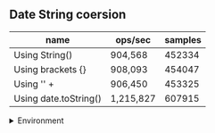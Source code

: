 ## Date String coersion

|name|ops/sec|samples|
|-|-|-|
|Using String()|904,568|452334|
|Using brackets {}|908,093|454047|
|Using '' + |906,450|453325|
|Using date.toString()|1,215,827|607915|


<details>
<summary>Environment</summary>

* __Machine:__ linux x64 | 4 vCPUs | 7.6GB Mem
* __Run:__ Fri Oct 17 2025 16:09:22 GMT+0000 (Coordinated Universal Time)
* __Node:__ `v25.0.0`
</details>

<!--
{"environment":{"platform":"linux","arch":"x64","cpus":4,"totalMemory":7.59783935546875},"benchmarks":[{"name":"Using String()","samples":452334,"opsSec":904568.9804519858},{"name":"Using brackets {}","samples":454047,"opsSec":908093.0864583551},{"name":"Using '' + ","samples":453325,"opsSec":906450.3506844604},{"name":"Using date.toString()","samples":607915,"opsSec":1215827.4443307118}]}-->
